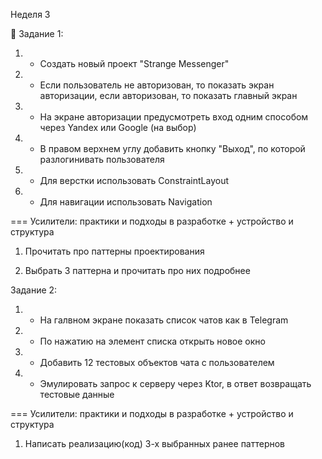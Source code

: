 Неделя 3

📝  Задание 1:

1. + Создать новый проект "Strange Messenger"

2. + Если пользователь не авторизован, то показать экран авторизации, если авторизован, то показать главный экран

3. + На экране авторизации предусмотреть вход одним способом через Yandex или Google (на выбор)

4. + В правом верхнем углу добавить кнопку "Выход", по которой разлогинивать пользователя

5. + Для верстки использовать ConstraintLayout

6. + Для навигации использовать Navigation


=== Усилители: практики и подходы в разработке + устройство и структура

1. Прочитать про паттерны проектирования

2. Выбрать 3 паттерна и прочитать про них подробнее

Задание 2:

1. + На галвном экране показать список чатов как в Telegram

2. + По нажатию на элемент списка открыть новое окно 

3. + Добавить 12 тестовых объектов чата с пользователем

4. + Эмулировать запрос к серверу через Ktor, в ответ возвращать тестовые данные

=== Усилители: практики и подходы в разработке + устройство и структура

1. Написать реализацию(код) 3-х выбранных ранее паттернов

